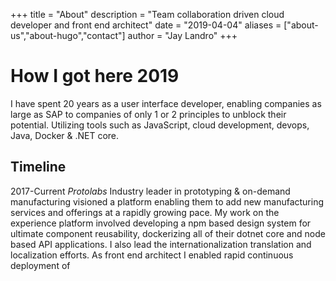 +++
title = "About"
description = "Team collaboration driven cloud developer and front end architect"
date = "2019-04-04"
aliases = ["about-us","about-hugo","contact"]
author = "Jay Landro"
+++

# How I got here 2019
I have spent 20 years as a user interface developer, enabling companies as large as SAP to companies of only 1 or 2 principles to unblock their potential. Utilizing tools such as JavaScript, cloud development, devops, Java, Docker & .NET core.

## Timeline
2017-Current
*Protolabs*
Industry leader in prototyping & on-demand manufacturing visioned a platform enabling them to add new manufacturing services and offerings at a rapidly growing pace. My work on the experience platform involved developing a npm based design system for ultimate component reusability, dockerizing all of their dotnet core and node based API applications. I also lead the internationalization translation and localization efforts. As front end architect I enabled rapid continuous deployment of
<!--stackedit_data:
eyJoaXN0b3J5IjpbMjA2MjA0MzA5NCwyMzAzMjk5NTIsMTcyNT
A5NjI5NiwtMzAxMDkyNzgyLC0xODc0MjY3MzQzLDEwMDYzMTY0
MTVdfQ==
-->